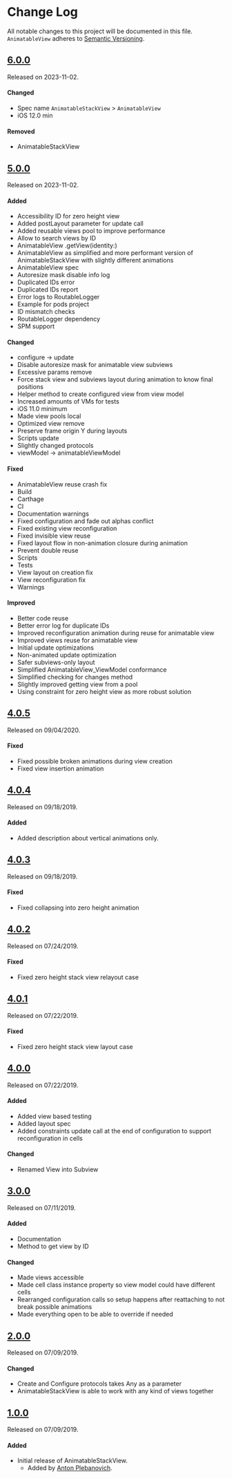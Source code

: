 # Change Log
All notable changes to this project will be documented in this file.
`AnimatableView` adheres to [Semantic Versioning](http://semver.org/).


## [6.0.0](https://github.com/APUtils/AnimatableStackView/releases/tag/6.0.0)
Released on 2023-11-02.

#### Changed
- Spec name `AnimatableStackView` > `AnimatableView`
- iOS 12.0 min

#### Removed
- AnimatableStackView


## [5.0.0](https://github.com/APUtils/AnimatableStackView/releases/tag/5.0.0)
Released on 2023-11-02.

#### Added
- Accessibility ID for zero height view
- Added postLayout parameter for update call
- Added reusable views pool to improve performance
- Allow to search views by ID
- AnimatableView .getView(identity:)
- AnimatableView as simplified and more performant version of AnimatableStackView with slightly different animations
- AnimatableView spec
- Autoresize mask disable info log
- Duplicated IDs error
- Duplicated IDs report
- Error logs to RoutableLogger
- Example for pods project
- ID mismatch checks
- RoutableLogger dependency
- SPM support

#### Changed
- configure -> update
- Disable autoresize mask for animatable view subviews
- Excessive params remove
- Force stack view and subviews layout during animation to know final positions
- Helper method to create configured view from view model
- Increased amounts of VMs for tests
- iOS 11.0 minimum
- Made view pools local
- Optimized view remove
- Preserve frame origin Y during layouts
- Scripts update
- Slightly changed protocols
- viewModel -> animatableViewModel

#### Fixed
- AnimatableView reuse crash fix
- Build
- Carthage
- CI
- Documentation warnings
- Fixed configuration and fade out alphas conflict
- Fixed existing view reconfiguration
- Fixed invisible view reuse
- Fixed layout flow in non-animation closure during animation
- Prevent double reuse
- Scripts
- Tests
- View layout on creation fix
- View reconfiguration fix
- Warnings

#### Improved
- Better code reuse
- Better error log for duplicate IDs
- Improved reconfiguration animation during reuse for animatable view
- Improved views reuse for animatable view
- Initial update optimizations
- Non-animated update optimization
- Safer subviews-only layout
- Simplified AnimatableView_ViewModel conformance
- Simplified checking for changes method
- Slightly improved getting view from a pool
- Using constraint for zero height view as more robust solution

## [4.0.5](https://github.com/APUtils/AnimatableStackView/releases/tag/4.0.5)
Released on 09/04/2020.

#### Fixed
- Fixed possible broken animations during view creation
- Fixed view insertion animation


## [4.0.4](https://github.com/APUtils/AnimatableStackView/releases/tag/4.0.4)
Released on 09/18/2019.

#### Added
- Added description about vertical animations only.


## [4.0.3](https://github.com/APUtils/AnimatableStackView/releases/tag/4.0.3)
Released on 09/18/2019.

#### Fixed
- Fixed collapsing into zero height animation


## [4.0.2](https://github.com/APUtils/AnimatableStackView/releases/tag/4.0.2)
Released on 07/24/2019.

#### Fixed
- Fixed zero height stack view relayout case


## [4.0.1](https://github.com/APUtils/AnimatableStackView/releases/tag/4.0.1)
Released on 07/22/2019.

#### Fixed
- Fixed zero height stack view layout case


## [4.0.0](https://github.com/APUtils/AnimatableStackView/releases/tag/4.0.0)
Released on 07/22/2019.

#### Added
- Added view based testing
- Added layout spec
- Added constraints update call at the end of configuration to support reconfiguration in cells

#### Changed
- Renamed View into Subview


## [3.0.0](https://github.com/APUtils/AnimatableStackView/releases/tag/3.0.0)
Released on 07/11/2019.

#### Added
- Documentation
- Method to get view by ID

#### Changed
- Made views accessible
- Made cell class instance property so view model could have different cells
- Rearranged configuration calls so setup happens after reattaching to not break possible animations
- Made everything open to be able to override if needed


## [2.0.0](https://github.com/APUtils/AnimatableStackView/releases/tag/2.0.0)
Released on 07/09/2019.

#### Changed
- Create and Configure protocols takes Any as a parameter
- AnimatableStackView is able to work with any kind of views together


## [1.0.0](https://github.com/APUtils/AnimatableStackView/releases/tag/1.0.0)
Released on 07/09/2019.

#### Added
- Initial release of AnimatableStackView.
  - Added by [Anton Plebanovich](https://github.com/anton-plebanovich).

